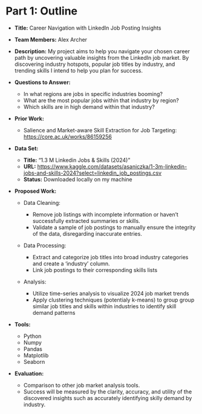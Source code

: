 # Part 1: Outline

- **Title:** Career Navigation with LinkedIn Job Posting Insights

- **Team Members:** Alex Archer

- **Description:**
    My project aims to help you navigate your chosen career path by uncovering valuable insights from the LinkedIn job market. By discovering industry hotspots, popular job titles by industry, and trending skills I intend to help you plan for success.

- **Questions to Answer:**
    - In what regions are jobs in specific industries booming?
    - What are the most popular jobs within that industry by region?
    - Which skills are in high demand within that industry?

- **Prior Work:**
    - Salience and Market-aware Skill Extraction for Job Targeting: https://core.ac.uk/works/86159256

- **Data Set:**
    - **Title:** “1.3 M Linkedin Jobs & Skills (2024)”
    - **URL:** https://www.kaggle.com/datasets/asaniczka/1-3m-linkedin-jobs-and-skills-2024?select=linkedin_job_postings.csv
    - **Status:** Downloaded locally on my machine

- **Proposed Work:**

    - Data Cleaning:
        - Remove job listings with incomplete information or haven’t successfully extracted summaries or skills.
        - Validate a sample of job postings to manually ensure the integrity of the data, disregarding inaccurate entries.

    - Data Processing:
        - Extract and categorize job titles into broad industry categories and create a ‘industry’ column.
        - Link job postings to their corresponding skills lists

    - Analysis:
        - Utilize time-series analysis to visualize 2024 job market trends
        - Apply clustering techniques (potentialy k-means) to group group similar job titles and skills within industries to identify skill demand patterns

- **Tools:**
    - Python
    - Numpy
    - Pandas
    - Matplotlib
    - Seaborn

- **Evaluation:**
    - Comparison to other job market analysis tools.
    - Success will be measured by the clarity, accuracy, and utility of the discovered insights such as accurately identifying skilly demand by industry.
